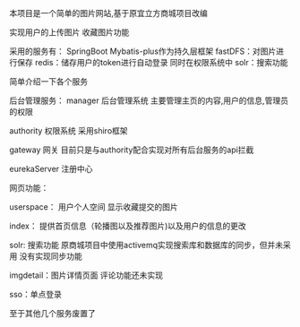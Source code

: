 本项目是一个简单的图片网站,基于原宜立方商城项目改编 

实现用户的上传图片 收藏图片功能

采用的服务有：
SpringBoot
Mybatis-plus作为持久层框架
fastDFS：对图片进行保存
redis：储存用户的token进行自动登录 同时在权限系统中
solr：搜索功能


简单介绍一下各个服务

后台管理服务：
manager 后台管理系统 
主要管理主页的内容,用户的信息,管理员的权限

authority 权限系统 采用shiro框架 

gateway 网关 目前只是与authority配合实现对所有后台服务的api拦截

eurekaServer 注册中心

网页功能：

userspace： 用户个人空间 显示收藏提交的图片

index：  提供首页信息（轮播图以及推荐图片)以及用户的信息的更改

solr: 搜索功能 原商城项目中使用activemq实现搜索库和数据库的同步，但并未采用 没有实现同步功能

imgdetail：图片详情页面 评论功能还未实现

sso：单点登录 

至于其他几个服务废置了 
